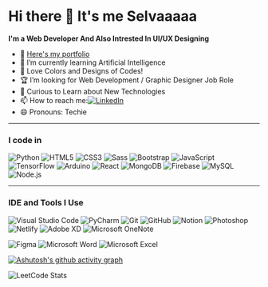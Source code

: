 # Hi there 👋 It's me Selvaaaaa

**I'm a Web Developer  And Also Intrested In UI/UX Designing**

- 🔗 [Here's my portfolio](your-portfolio-link)
- 📖 I’m currently learning Artificial Intelligence
- 🤖 Love Colors and Designs of Codes!
- 🏆 I’m looking for Web Development / Graphic Designer Job Role
- 💬 Curious to Learn about New Technologies
- 📫 How to reach me:[![LinkedIn](https://img.shields.io/badge/LinkedIn-0077B5?style=flat&logo=linkedin&logoColor=white)](https://www.linkedin.com/in/kanagasabai-r-8b7520223/)
- 😄 Pronouns: Techie



---

### I code in

![Python](https://img.icons8.com/color/48/000000/python--v1.png)
![HTML5](https://img.icons8.com/color/48/000000/html-5--v1.png)
![CSS3](https://img.icons8.com/color/48/000000/css3.png)
![Sass](https://img.icons8.com/color/48/000000/sass.png)
![Bootstrap](https://img.icons8.com/color/48/000000/bootstrap.png)
![JavaScript](https://img.icons8.com/color/48/000000/javascript--v1.png)
![TensorFlow](https://img.icons8.com/color/48/000000/tensorflow.png)
![Arduino](https://img.icons8.com/color/48/000000/arduino.png)
![React](https://img.icons8.com/office/48/000000/react.png)
![MongoDB](https://img.icons8.com/color/48/000000/mongodb.png)
![Firebase](https://img.icons8.com/color/48/000000/firebase.png)
![MySQL](https://img.icons8.com/fluency/48/000000/mysql-logo.png)
![Node.js](https://img.icons8.com/color/48/000000/nodejs.png)

---

### IDE and Tools I Use

![Visual Studio Code](https://img.icons8.com/color/48/000000/visual-studio-code-2019.png)
![PyCharm](https://img.icons8.com/color/48/000000/pycharm.png)
![Git](https://img.icons8.com/color/48/000000/git.png)
![GitHub](https://img.icons8.com/fluency/48/000000/github.png)
![Notion](https://img.icons8.com/color/48/000000/notion.png)
![Photoshop](https://img.icons8.com/color/48/000000/adobe-photoshop--v1.png)
![Netlify](https://img.shields.io/badge/Hosted_on-Netlify-00C7B7?logo=netlify&logoColor=white)
![Adobe XD](https://img.icons8.com/color/48/000000/adobe-xd--v1.png)
![Microsoft OneNote](https://img.shields.io/badge/Microsoft-OneNote-7719AA?logo=microsoft-onenote&logoColor=white)


![Figma](https://img.icons8.com/color/48/000000/figma--v1.png)
![Microsoft Word](https://img.icons8.com/color/48/000000/microsoft-word-2019--v1.png)
![Microsoft Excel](https://img.icons8.com/color/48/000000/microsoft-excel-2019--v1.png)


[![Ashutosh's github activity graph](https://github-readme-activity-graph.vercel.app/graph?username=Selvaaaaa&bg_color=000000&color=0055ff&line=bb00ff&point=ff0000&area=true&hide_border=true)](https://github.com/ashutosh00710/github-readme-activity-graph)









![LeetCode Stats](https://leetcard.jacoblin.cool/selvaleetcode6802?theme=dark&font=Noto%20Sans%20Tamil%20Supplement)
